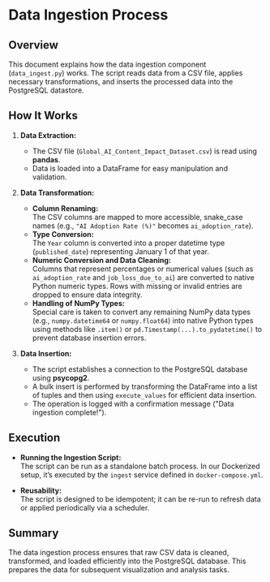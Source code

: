 # Data Ingestion Process

## Overview

This document explains how the data ingestion component (`data_ingest.py`) works. The script reads data from a CSV file, applies necessary transformations, and inserts the processed data into the PostgreSQL datastore.

## How It Works

1. **Data Extraction:**
   - The CSV file (`Global_AI_Content_Impact_Dataset.csv`) is read using **pandas**.
   - Data is loaded into a DataFrame for easy manipulation and validation.

2. **Data Transformation:**
   - **Column Renaming:**  
     The CSV columns are mapped to more accessible, snake_case names (e.g., `"AI Adoption Rate (%)"` becomes `ai_adoption_rate`).
   - **Type Conversion:**  
     The `Year` column is converted into a proper datetime type (`published_date`) representing January 1 of that year.
   - **Numeric Conversion and Data Cleaning:**  
     Columns that represent percentages or numerical values (such as `ai_adoption_rate` and `job_loss_due_to_ai`) are converted to native Python numeric types. Rows with missing or invalid entries are dropped to ensure data integrity.
   - **Handling of NumPy Types:**  
     Special care is taken to convert any remaining NumPy data types (e.g., `numpy.datetime64` or `numpy.float64`) into native Python types using methods like `.item()` or `pd.Timestamp(...).to_pydatetime()` to prevent database insertion errors.

3. **Data Insertion:**
   - The script establishes a connection to the PostgreSQL database using **psycopg2**.
   - A bulk insert is performed by transforming the DataFrame into a list of tuples and then using `execute_values` for efficient data insertion.
   - The operation is logged with a confirmation message ("Data ingestion complete!").

## Execution

- **Running the Ingestion Script:**  
  The script can be run as a standalone batch process. In our Dockerized setup, it’s executed by the `ingest` service defined in `docker-compose.yml`.

- **Reusability:**  
  The script is designed to be idempotent; it can be re-run to refresh data or applied periodically via a scheduler.

## Summary

The data ingestion process ensures that raw CSV data is cleaned, transformed, and loaded efficiently into the PostgreSQL database. This prepares the data for subsequent visualization and analysis tasks.

